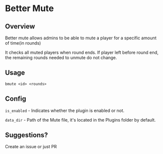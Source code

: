 # Better Mute
## Overview
Better mute allows admins to be able to mute a player for a specific amount of time(in rounds)

It checks all muted players when round ends. If player left before round end, the remaining rounds needed to unmute do not change.

## Usage
``bmute <id> <rounds>``

## Config
``is_enabled`` - Indicates whether the plugin is enabled or not.

``data_dir`` - Path of the Mute file, it's located in the Plugins folder by default.

## Suggestions?
Create an issue or just PR
